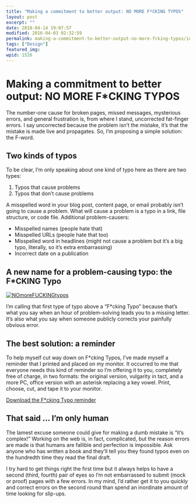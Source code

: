 ```yaml
---
title: "Making a commitment to better output: NO MORE F*CKING TYPOS"
layout: post
excerpt: ""
date: 2010-04-14 19:07:57
modified: 2016-04-03 02:32:59
permalink: making-a-commitment-to-better-output-no-more-fcking-typos/index.html
tags: ["Design"]
featured_img:
wpid: 1526
---
```


# Making a commitment to better output: NO MORE F*CKING TYPOS

The number-one cause for broken pages, missed messages, mysterious errors, and general frustration is, from where I stand, uncorrected fat-finger errors. I say uncorrected because the problem isn’t the mistake, it’s that the mistake is made live and propagates. So, I’m proposing a simple solution: the F-word.

Two kinds of typos
------------------

To be clear, I’m only speaking about one kind of typo here as there are two types:

1. Typos that cause problems
2. Typos that don’t cause problems

A misspelled word in your blog post, content page, or email probably isn’t going to cause a problem. What will cause a problem is a typo in a link, file structure, or code file. Additional problem-causers:

- Misspelled names (people hate that)
- Misspelled URLs (people hate that too)
- Misspelled word in headlines (might not cause a problem but it’s a big typo, literally, so it’s extra embarrassing)
- Incorrect date on a publication

A new name for a problem-causing typo: the F\*CKING Typo
--------------------------------------------------------

[![](/_images/2010/04/NOmoreFUCKINGtypos.png "NOmoreFUCKINGtypos")](https://www.dropbox.com/s/w19tyt4czf2sfrs/NOmoreFUCKINGtypos.pdf?dl=0)

I’m calling that first type of typo above a “F\*cking Typo” because that’s what you say when an hour of problem-solving leads you to a missing letter. It’s also what you say when someone publicly corrects your painfully obvious error.

The best solution: a reminder
-----------------------------

To help myself cut way down on F\*cking Typos, I’ve made myself a reminder that I printed and placed on my monitor. It occurred to me that everyone needs this kind of reminder so I’m offering it to you, completely free of charge, in two formats: the original version, vulgarity in tact, and a more PC, office version with an asterisk replacing a key vowel. Print, choose, cut, and tape it to your monitor.

[Download the F\*cking Typo reminder](https://www.dropbox.com/s/w19tyt4czf2sfrs/NOmoreFUCKINGtypos.pdf?dl=0)

That said ... I’m only human
------------------------

The lamest excuse someone could give for making a dumb mistake is “it’s complex!” Working on the web is, in fact, complicated, but the reason errors are made is that humans are fallible and perfection is impossible. Ask anyone who has written a book and they’ll tell you they found typos even on the hundredth time they read the final draft.

I try hard to get things right the first time but it always helps to have a second (third, fourth) pair of eyes so I’m not embarrassed to submit (mock or proof) pages with a few errors. In my mind, I’d rather get it to you quickly and correct errors on the second round than spend an inordinate amount of time looking for slip-ups.
